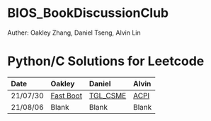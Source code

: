 # BIOS_BookDiscussionClub

Auther: Oakley Zhang, Daniel Tseng, Alvin Lin

# Python/C Solutions for Leetcode

| Date | Oakley | Daniel | Alvin |
| :--- | :--- | :--- | :--- | 
| 21/07/30 | [Fast Boot]() | [TGL_CSME](content/CSME/Readme.md) | [ACPI]() |
| 21/08/06 | Blank | Blank | Blank | Blank |
